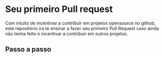 # Seu primeiro Pull request
Com intuito de incentivar a contribuir em projetos opensource no github, este repositório ira te ensinar a fazer seu primeiro Pull Request
caso ainda não tenha feito e incentivar a contribuir em outros projetos.

## Passo a passo
